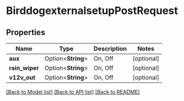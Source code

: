 # BirddogexternalsetupPostRequest

## Properties

Name | Type | Description | Notes
------------ | ------------- | ------------- | -------------
**aux** | Option<**String**> | On, Off | [optional]
**rain_wiper** | Option<**String**> | On, Off | [optional]
**v12v_out** | Option<**String**> | On, Off | [optional]

[[Back to Model list]](../README.md#documentation-for-models) [[Back to API list]](../README.md#documentation-for-api-endpoints) [[Back to README]](../README.md)


